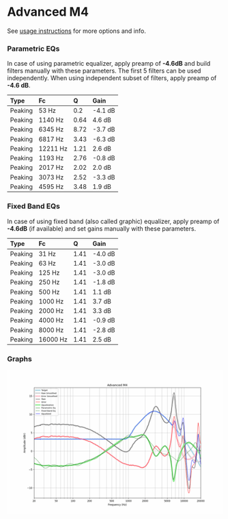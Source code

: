 # Advanced M4
See [usage instructions](https://github.com/jaakkopasanen/AutoEq#usage) for more options and info.

### Parametric EQs
In case of using parametric equalizer, apply preamp of **-4.6dB** and build filters manually
with these parameters. The first 5 filters can be used independently.
When using independent subset of filters, apply preamp of **-4.6 dB**.

| Type    | Fc       |    Q | Gain    |
|:--------|:---------|:-----|:--------|
| Peaking | 53 Hz    | 0.2  | -4.1 dB |
| Peaking | 1140 Hz  | 0.64 | 4.6 dB  |
| Peaking | 6345 Hz  | 8.72 | -3.7 dB |
| Peaking | 6817 Hz  | 3.43 | -6.3 dB |
| Peaking | 12211 Hz | 1.21 | 2.6 dB  |
| Peaking | 1193 Hz  | 2.76 | -0.8 dB |
| Peaking | 2017 Hz  | 2.02 | 2.0 dB  |
| Peaking | 3073 Hz  | 2.52 | -3.3 dB |
| Peaking | 4595 Hz  | 3.48 | 1.9 dB  |

### Fixed Band EQs
In case of using fixed band (also called graphic) equalizer, apply preamp of **-4.6dB**
(if available) and set gains manually with these parameters.

| Type    | Fc       |    Q | Gain    |
|:--------|:---------|:-----|:--------|
| Peaking | 31 Hz    | 1.41 | -4.0 dB |
| Peaking | 63 Hz    | 1.41 | -3.0 dB |
| Peaking | 125 Hz   | 1.41 | -3.0 dB |
| Peaking | 250 Hz   | 1.41 | -1.8 dB |
| Peaking | 500 Hz   | 1.41 | 1.1 dB  |
| Peaking | 1000 Hz  | 1.41 | 3.7 dB  |
| Peaking | 2000 Hz  | 1.41 | 3.3 dB  |
| Peaking | 4000 Hz  | 1.41 | -0.9 dB |
| Peaking | 8000 Hz  | 1.41 | -2.8 dB |
| Peaking | 16000 Hz | 1.41 | 2.5 dB  |

### Graphs
![](./Advanced%20M4.png)